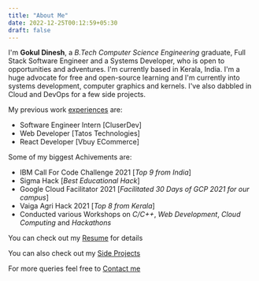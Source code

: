 ```yaml
---
title: "About Me"
date: 2022-12-25T00:12:59+05:30
draft: false
---
```


I'm **Gokul Dinesh**, a *B.Tech Computer Science Engineering* graduate, Full Stack Software Engineer and a Systems Developer, who is open to opportunities and adventures. I'm currently based in Kerala, India. I'm a huge advocate for free and open-source learning and I'm currently into systems development, computer graphics and kernels. I've also dabbled in Cloud and DevOps for a few side projects.

<!-- I'm currently looking for Job Oppertunities in *Backend Development*, *Cloud Engineering*, *Systems Development*. I've a wide skill set and I'm a fast learner. -->

My previous work [experiences](/experience) are:

+ Software Engineer Intern [CluserDev]
+ Web Developer [Tatos Technologies]
+ React Developer [Vbuy ECommerce]

Some of my biggest Achivements are:

+ IBM Call For Code Challenge 2021 [*Top 9 from India*]
+ Sigma Hack [*Best Educational Hack*]
+ Google Cloud Facilitator 2021 [*Facilitated 30 Days of GCP 2021 for our campus*]
+ Vaiga Agri Hack 2021 [*Top 8 from Kerala*]
+ Conducted various Workshops on *C/C++*, *Web Development*, *Cloud Computing* and *Hackathons*

You can check out my [Resume](https://drive.google.com/file/d/1vSJLFnPly99_WlZQ_znS6GG4WZSm1xn7/view?usp=sharing) for details

You can also check out my [Side Projects](/projects/)

For more queries feel free to [Contact me](/contact/)
